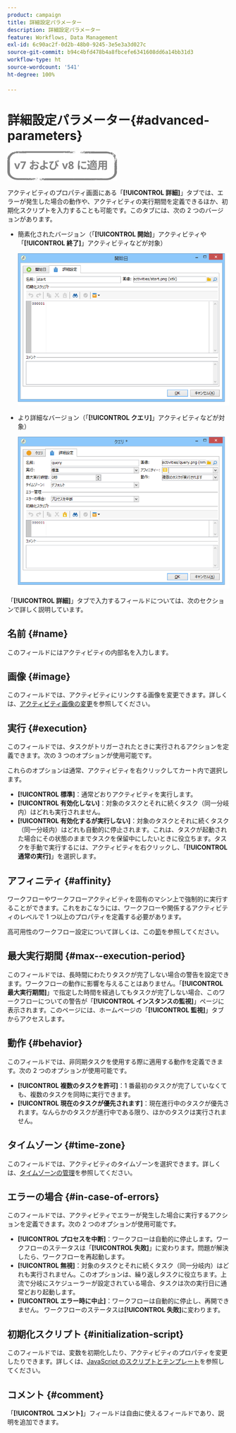 ```yaml
---
product: campaign
title: 詳細設定パラメーター
description: 詳細設定パラメーター
feature: Workflows, Data Management
exl-id: 6c90ac2f-0d2b-48b0-9245-3e5e3a3d027c
source-git-commit: b94c4bfd478b4a8fbcefe6341608dd6a14bb31d3
workflow-type: ht
source-wordcount: '541'
ht-degree: 100%

---
```


# 詳細設定パラメーター{#advanced-parameters}

![](../../assets/common.svg)

アクティビティのプロパティ画面にある「**[!UICONTROL 詳細]**」タブでは、エラーが発生した場合の動作や、アクティビティの実行期間を定義できるほか、初期化スクリプトを入力することも可能です。このタブには、次の 2 つのバージョンがあります。

* 簡素化されたバージョン（「**[!UICONTROL 開始]**」アクティビティや「**[!UICONTROL 終了]**」アクティビティなどが対象）

   ![](assets/wf-advanced-basic.png)

* より詳細なバージョン（「**[!UICONTROL クエリ]**」アクティビティなどが対象）

   ![](assets/wf-advanced-full.png)

「**[!UICONTROL 詳細]**」タブで入力するフィールドについては、次のセクションで詳しく説明しています。

## 名前 {#name}

このフィールドにはアクティビティの内部名を入力します。

## 画像 {#image}

このフィールドでは、アクティビティにリンクする画像を変更できます。詳しくは、[アクティビティ画像の変更](managing-activity-images.md)を参照してください。

## 実行 {#execution}

このフィールドでは、タスクがトリガーされたときに実行されるアクションを定義できます。次の 3 つのオプションが使用可能です。

これらのオプションは通常、アクティビティを右クリックしてカート内で選択します。

* **[!UICONTROL 標準]**：通常どおりアクティビティを実行します。
* **[!UICONTROL 有効化しない]**：対象のタスクとそれに続くタスク（同一分岐内）はどれも実行されません。
* **[!UICONTROL 有効化するが実行しない]**：対象のタスクとそれに続くタスク（同一分岐内）はどれも自動的に停止されます。これは、タスクが起動された場合にその状態のままでタスクを保留中にしたいときに役立ちます。タスクを手動で実行するには、アクティビティを右クリックし、「**[!UICONTROL 通常の実行]**」を選択します。

## アフィニティ {#affinity}

ワークフローやワークフローアクティビティを固有のマシン上で強制的に実行することができます。これをおこなうには、ワークフローや関係するアクティビティのレベルで 1 つ以上のプロパティを定義する必要があります。

高可用性のワークフロー設定について詳しくは、この[節](../../installation/using/configuring-campaign-server.md#high-availability-workflows-and-affinities)を参照してください。


## 最大実行期間 {#max--execution-period}

このフィールドでは、長時間にわたりタスクが完了しない場合の警告を設定できます。ワークフローの動作に影響を与えることはありません。「**[!UICONTROL 最大実行期間]**」で指定した時間を経過してもタスクが完了しない場合、このワークフローについての警告が「**[!UICONTROL インスタンスの監視]**」ページに表示されます。このページには、ホームページの「**[!UICONTROL 監視]**」タブからアクセスします。

## 動作 {#behavior}

このフィールドでは、非同期タスクを使用する際に適用する動作を定義できます。次の 2 つのオプションが使用可能です。

* **[!UICONTROL 複数のタスクを許可]**：1 番最初のタスクが完了していなくても、複数のタスクを同時に実行できます。
* **[!UICONTROL 現在のタスクが優先されます]**：現在進行中のタスクが優先されます。なんらかのタスクが進行中である限り、ほかのタスクは実行されません。

## タイムゾーン {#time-zone}

このフィールドでは、アクティビティのタイムゾーンを選択できます。詳しくは、[タイムゾーンの管理](managing-time-zones.md)を参照してください。

## エラーの場合 {#in-case-of-errors}

このフィールドでは、アクティビティでエラーが発生した場合に実行するアクションを定義できます。次の 2 つのオプションが使用可能です。

* **[!UICONTROL プロセスを中断]**：ワークフローは自動的に停止します。ワークフローのステータスは「**[!UICONTROL 失敗]**」に変わります。問題が解決したら、ワークフローを再起動します。
* **[!UICONTROL 無視]**：対象のタスクとそれに続くタスク（同一分岐内）はどれも実行されません。このオプションは、繰り返しタスクに役立ちます。上流で分岐にスケジューラーが設定されている場合、タスクは次の実行日に通常どおり起動します。
* **[!UICONTROL エラー時に中止]**：ワークフローは自動的に停止し、再開できません。 ワークフローのステータスは&#x200B;**[!UICONTROL 失敗]**&#x200B;に変わります。

## 初期化スクリプト {#initialization-script}

このフィールドでは、変数を初期化したり、アクティビティのプロパティを変更したりできます。詳しくは、[JavaScript のスクリプトとテンプレート](javascript-scripts-and-templates.md)を参照してください。

## コメント {#comment}

「**[!UICONTROL コメント]**」フィールドは自由に使えるフィールドであり、説明を追加できます。
